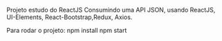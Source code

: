 Projeto estudo do ReactJS 
Consumindo uma API JSON, usando ReactJS, UI-Elements, React-Bootstrap,Redux, Axios.

Para rodar o projeto:
npm install
npm start



